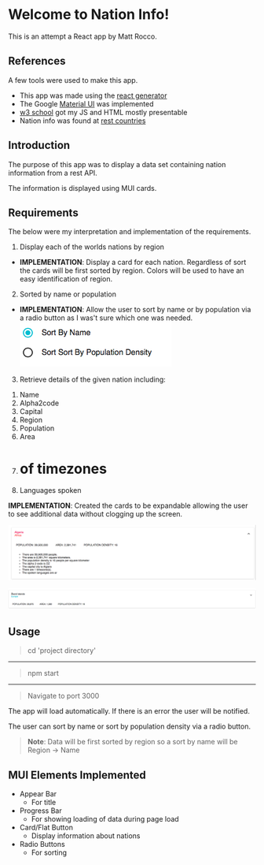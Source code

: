 Welcome to Nation Info!
===================
This is an attempt a React app by Matt Rocco.

References
-------------
A few tools were used to make this app.

- This app was made using the [react generator](https://github.com/facebookincubator/create-react-app)
- The Google [Material UI](http://www.material-ui.com/#/) was implemented 
-  [w3 school](http://www.w3schools.com) got my JS and HTML mostly presentable
- Nation info was found at [rest countries](https://restcountries.eu)

Introduction
-------------
The purpose of this app was to display a data set containing nation information from a rest API.

The information is displayed using MUI cards.

Requirements
-------------------

The below were my interpretation and implementation of the requirements.

1) Display each of the worlds nations by region

 - **IMPLEMENTATION**: Display a card for each nation. Regardless of sort the cards will be first sorted by region. Colors will be used to have an easy identification of region.

2) Sorted by name or population

- **IMPLEMENTATION**: Allow the user to sort by name or by population via a radio button as I was't sure which one was needed.
 ![Image of button](https://github.com/roccoma504/hello-world/blob/master/images/radio.png)


3) Retrieve details of the given nation including:  

 1. Name
 2. Alpha2code
 3. Capital
 4. Region
 5. Population
 6. Area
 7. # of timezones
 8. Languages spoken
 
 **IMPLEMENTATION**: Created the cards to be expandable allowing the user to see additional data without clogging up the screen.
 
 ![Image of card](https://github.com/roccoma504/hello-world/blob/master/images/card.png)
 
  ![Image of card closed](https://github.com/roccoma504/hello-world/blob/master/images/card_closed.png)

 
Usage
-------------------
> cd 'project directory'


----------


> npm start


----------


>Navigate to port 3000

The app will load automatically. If there is an error the user will be notified.

The user can sort by name or sort by population density via a radio button. 

> **Note**: Data will be first sorted by region so a sort by name will be 
> Region -> Name

MUI Elements Implemented
-------------------

 - Appear Bar 
	 - For title
 - Progress Bar
	 - For showing loading of data during page load
 - Card/Flat Button
	 - Display information about nations
 - Radio Buttons
	 - For sorting

